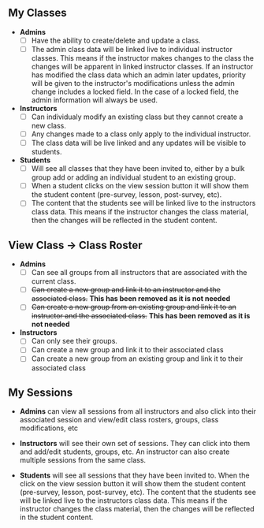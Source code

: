 ## My Classes

  - **Admins** 
      - [ ] Have the ability to create/delete and update a class.  
      - [ ] The admin class data will be linked live to individual instructor classes.  This means if the instructor makes changes to the class the changes will be apparent in linked instructor classes.  If an instructor has modified the class data which an admin later updates, priority will be given to the instructor's modifications unless the admin change includes a locked field.  In the case of a locked field, the admin information will always be used.
 
   - **Instructors** 
       - [ ] Can individualy modify an existing class but they cannot create a new class.  
       - [ ] Any changes made to a class only apply to the individual instructor.  
       - [ ] The class data will be live linked and any updates will be visible to students.
 
 - **Students** 
     - [ ] Will see all classes that they have been invited to, either by a bulk group add or adding an individual student to an existing group.  
     - [ ] When a student clicks on the view session button it will show them the student content (pre-survey, lesson, post-survey, etc).  
     - [ ] The content that the students see will be linked live to the instructors class data.  This means if the instructor changes the class material, then the changes will be reflected in the student content.
 
 ## View Class -> Class Roster
 
 - **Admins** 
     - [ ] Can see all groups from all instructors that are associated with the current class. 
     - [ ] ~~Can create a new group and link it to an instructor and the associated class.~~ **This has been removed as it is not needed**
     - [ ] ~~Can create a new group from an existing group and link it to an instructor and the associated class.~~ **This has been removed as it is not needed**     
     
 - **Instructors**
     - [ ] Can only see their groups.  
     - [ ] Can create a new group and link it to their associated class
     - [ ] Can create a new group from an existing group and link it to their associated class

## My Sessions

- **Admins** can view all sessions from all instructors and also click into their associated session and view/edit class rosters, groups, class modifications, etc

- **Instructors** will see their own set of sessions.  They can click into them and add/edit students, groups, etc.  An instructor can also create multiple sessions from the same class.

- **Students** will see all sessions that they have been invited to.  When the click on the view session button it will show them the student content (pre-survey, lesson, post-survey, etc).  The content that the students see will be linked live to the instructors class data.  This means if the instructor changes the class material, then the changes will be reflected in the student content.
